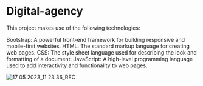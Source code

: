 # Digital-agency
This project makes use of the following technologies:

Bootstrap: A powerful front-end framework for building responsive and mobile-first websites.
HTML: The standard markup language for creating web pages.
CSS: The style sheet language used for describing the look and formatting of a document.
JavaScript: A high-level programming language used to add interactivity and functionality to web pages.

![17 05 2023_11 23 36_REC](https://github.com/aysegulyasar05/Digital-agency/assets/65957331/5cf670d7-3e7e-4149-b54f-065dbd804e76)
